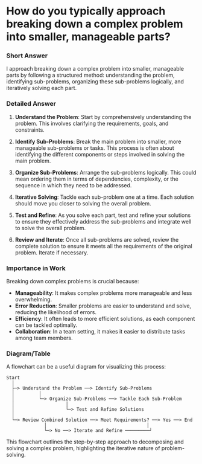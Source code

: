 # How do you typically approach breaking down a complex problem into smaller, manageable parts?

### Short Answer
I approach breaking down a complex problem into smaller, manageable parts by following a structured method: understanding the problem, identifying sub-problems, organizing these sub-problems logically, and iteratively solving each part.

### Detailed Answer
1. **Understand the Problem**: Start by comprehensively understanding the problem. This involves clarifying the requirements, goals, and constraints.

2. **Identify Sub-Problems**: Break the main problem into smaller, more manageable sub-problems or tasks. This process is often about identifying the different components or steps involved in solving the main problem.

3. **Organize Sub-Problems**: Arrange the sub-problems logically. This could mean ordering them in terms of dependencies, complexity, or the sequence in which they need to be addressed.

4. **Iterative Solving**: Tackle each sub-problem one at a time. Each solution should move you closer to solving the overall problem.

5. **Test and Refine**: As you solve each part, test and refine your solutions to ensure they effectively address the sub-problems and integrate well to solve the overall problem.

6. **Review and Iterate**: Once all sub-problems are solved, review the complete solution to ensure it meets all the requirements of the original problem. Iterate if necessary.

### Importance in Work
Breaking down complex problems is crucial because:

- **Manageability**: It makes complex problems more manageable and less overwhelming.
- **Error Reduction**: Smaller problems are easier to understand and solve, reducing the likelihood of errors.
- **Efficiency**: It often leads to more efficient solutions, as each component can be tackled optimally.
- **Collaboration**: In a team setting, it makes it easier to distribute tasks among team members.

### Diagram/Table
A flowchart can be a useful diagram for visualizing this process:

```plaintext
Start
  │
  ├─> Understand the Problem ──> Identify Sub-Problems
  │         │
  │         └─> Organize Sub-Problems ──> Tackle Each Sub-Problem
  │                   │
  │                   └─> Test and Refine Solutions
  │
  └─> Review Combined Solution ──> Meet Requirements? ──> Yes ──> End
              │                                     │
              └─> No ──> Iterate and Refine ─────────┘
```

This flowchart outlines the step-by-step approach to decomposing and solving a complex problem, highlighting the iterative nature of problem-solving.